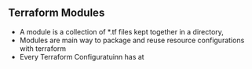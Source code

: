 ## Terraform Modules
- A module is a collection of *.tf files kept together in a directory,
- Modules are main way to package and reuse resource configurations with terraform 
- Every Terraform Configuratuinn has at 
